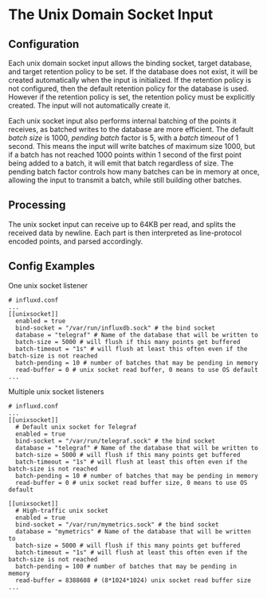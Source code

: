 # The Unix Domain Socket Input


## Configuration

Each unix domain socket input allows the binding socket, target database, and target retention policy to be set. If the database does not exist, it will be created automatically when the input is initialized. If the retention policy is not configured, then the default retention policy for the database is used. However if the retention policy is set, the retention policy must be explicitly created. The input will not automatically create it.

Each unix socket input also performs internal batching of the points it receives, as batched writes to the database are more efficient. The default _batch size_ is 1000, _pending batch_ factor is 5, with a _batch timeout_ of 1 second. This means the input will write batches of maximum size 1000, but if a batch has not reached 1000 points within 1 second of the first point being added to a batch, it will emit that batch regardless of size. The pending batch factor controls how many batches can be in memory at once, allowing the input to transmit a batch, while still building other batches.

## Processing

The unix socket input can receive up to 64KB per read, and splits the received data by newline. Each part is then interpreted as line-protocol encoded points, and parsed accordingly.


## Config Examples

One unix socket listener

```
# influxd.conf
...
[[unixsocket]]
  enabled = true
  bind-socket = "/var/run/influxdb.sock" # the bind socket
  database = "telegraf" # Name of the database that will be written to
  batch-size = 5000 # will flush if this many points get buffered
  batch-timeout = "1s" # will flush at least this often even if the batch-size is not reached
  batch-pending = 10 # number of batches that may be pending in memory
  read-buffer = 0 # unix socket read buffer, 0 means to use OS default
...
```

Multiple unix socket listeners

```
# influxd.conf
...
[[unixsocket]]
  # Default unix socket for Telegraf
  enabled = true
  bind-socket = "/var/run/telegraf.sock" # the bind socket
  database = "telegraf" # Name of the database that will be written to
  batch-size = 5000 # will flush if this many points get buffered
  batch-timeout = "1s" # will flush at least this often even if the batch-size is not reached
  batch-pending = 10 # number of batches that may be pending in memory
  read-buffer = 0 # unix socket read buffer size, 0 means to use OS default

[[unixsocket]]
  # High-traffic unix socket
  enabled = true
  bind-socket = "/var/run/mymetrics.sock" # the bind socket
  database = "mymetrics" # Name of the database that will be written to
  batch-size = 5000 # will flush if this many points get buffered
  batch-timeout = "1s" # will flush at least this often even if the batch-size is not reached
  batch-pending = 100 # number of batches that may be pending in memory
  read-buffer = 8388608 # (8*1024*1024) unix socket read buffer size
...
```


